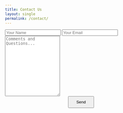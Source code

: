 ```yaml
---
title: Contact Us
layout: single
permalink: /contact/
---
```



<form action="https://formspree.io/alex@lenail.org" method="POST">
<input type="text" name="name" placeholder="Your Name">
<input type="email" name="_replyto" placeholder="Your Email">
<textarea placeholder="Comments and Questions..." style="height: 200px;"></textarea>
<div style="width: 100%;text-align: center;"><input type="submit" value="Send" class="btn" style=" padding: 10px 25px;"></div>
</form>
